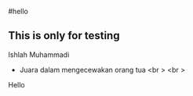 #hello

## This is only for testing

Ishlah Muhammadi
 - Juara dalam mengecewakan orang tua
<br \>
<br \>

Hello